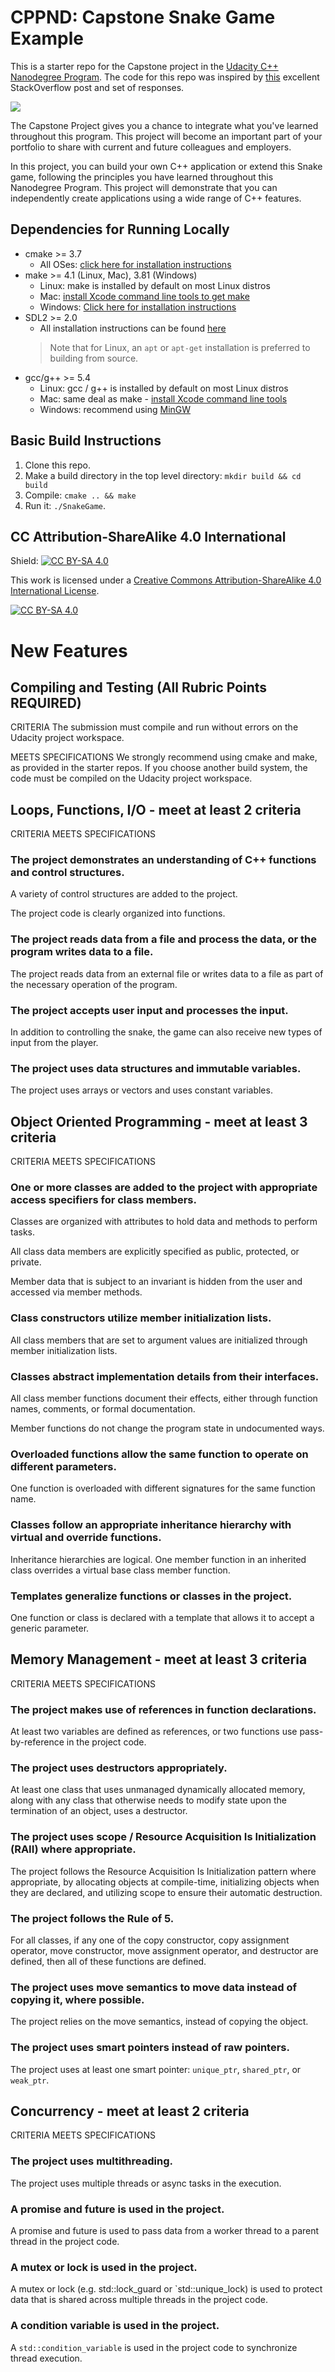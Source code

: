# CPPND: Capstone Snake Game Example

This is a starter repo for the Capstone project in the [Udacity C++ Nanodegree Program](https://www.udacity.com/course/c-plus-plus-nanodegree--nd213). The code for this repo was inspired by [this](https://codereview.stackexchange.com/questions/212296/snake-game-in-c-with-sdl) excellent StackOverflow post and set of responses.

<img src="snake_game.gif"/>

The Capstone Project gives you a chance to integrate what you've learned throughout this program. This project will become an important part of your portfolio to share with current and future colleagues and employers.

In this project, you can build your own C++ application or extend this Snake game, following the principles you have learned throughout this Nanodegree Program. This project will demonstrate that you can independently create applications using a wide range of C++ features.

## Dependencies for Running Locally
* cmake >= 3.7
  * All OSes: [click here for installation instructions](https://cmake.org/install/)
* make >= 4.1 (Linux, Mac), 3.81 (Windows)
  * Linux: make is installed by default on most Linux distros
  * Mac: [install Xcode command line tools to get make](https://developer.apple.com/xcode/features/)
  * Windows: [Click here for installation instructions](http://gnuwin32.sourceforge.net/packages/make.htm)
* SDL2 >= 2.0
  * All installation instructions can be found [here](https://wiki.libsdl.org/Installation)
  >Note that for Linux, an `apt` or `apt-get` installation is preferred to building from source. 
* gcc/g++ >= 5.4
  * Linux: gcc / g++ is installed by default on most Linux distros
  * Mac: same deal as make - [install Xcode command line tools](https://developer.apple.com/xcode/features/)
  * Windows: recommend using [MinGW](http://www.mingw.org/)

## Basic Build Instructions

1. Clone this repo.
2. Make a build directory in the top level directory: `mkdir build && cd build`
3. Compile: `cmake .. && make`
4. Run it: `./SnakeGame`.


## CC Attribution-ShareAlike 4.0 International


Shield: [![CC BY-SA 4.0][cc-by-sa-shield]][cc-by-sa]

This work is licensed under a
[Creative Commons Attribution-ShareAlike 4.0 International License][cc-by-sa].

[![CC BY-SA 4.0][cc-by-sa-image]][cc-by-sa]

[cc-by-sa]: http://creativecommons.org/licenses/by-sa/4.0/
[cc-by-sa-image]: https://licensebuttons.net/l/by-sa/4.0/88x31.png
[cc-by-sa-shield]: https://img.shields.io/badge/License-CC%20BY--SA%204.0-lightgrey.svg


# New Features

## Compiling and Testing (All Rubric Points REQUIRED)

CRITERIA
The submission must compile and run without errors on the Udacity project workspace.

MEETS SPECIFICATIONS
We strongly recommend using cmake and make, as provided in the starter repos. If you choose another build system, the code must be compiled on the Udacity project workspace.

## Loops, Functions, I/O - meet at least 2 criteria

CRITERIA
MEETS SPECIFICATIONS
### The project demonstrates an understanding of C++ functions and control structures.

A variety of control structures are added to the project.

The project code is clearly organized into functions.

### The project reads data from a file and process the data, or the program writes data to a file.

The project reads data from an external file or writes data to a file as part of the necessary operation of the program.

### The project accepts user input and processes the input.

In addition to controlling the snake, the game can also receive new types of input from the player.

### The project uses data structures and immutable variables.

The project uses arrays or vectors and uses constant variables.

## Object Oriented Programming - meet at least 3 criteria

CRITERIA
MEETS SPECIFICATIONS
### One or more classes are added to the project with appropriate access specifiers for class members.

Classes are organized with attributes to hold data and methods to perform tasks.

All class data members are explicitly specified as public, protected, or private.

Member data that is subject to an invariant is hidden from the user and accessed via member methods.

### Class constructors utilize member initialization lists.

All class members that are set to argument values are initialized through member initialization lists.

### Classes abstract implementation details from their interfaces.

All class member functions document their effects, either through function names, comments, or formal documentation.

Member functions do not change the program state in undocumented ways.

### Overloaded functions allow the same function to operate on different parameters.

One function is overloaded with different signatures for the same function name.

### Classes follow an appropriate inheritance hierarchy with virtual and override functions.

Inheritance hierarchies are logical. One member function in an inherited class overrides a virtual base class member function.

### Templates generalize functions or classes in the project.

One function or class is declared with a template that allows it to accept a generic parameter.

## Memory Management - meet at least 3 criteria

CRITERIA
MEETS SPECIFICATIONS
### The project makes use of references in function declarations.

At least two variables are defined as references, or two functions use pass-by-reference in the project code.

### The project uses destructors appropriately.

At least one class that uses unmanaged dynamically allocated memory, along with any class that otherwise needs to modify state upon the termination of an object, uses a destructor.

### The project uses scope / Resource Acquisition Is Initialization (RAII) where appropriate.

The project follows the Resource Acquisition Is Initialization pattern where appropriate, by allocating objects at compile-time, initializing objects when they are declared, and utilizing scope to ensure their automatic destruction.

### The project follows the Rule of 5.

For all classes, if any one of the copy constructor, copy assignment operator, move constructor, move assignment operator, and destructor are defined, then all of these functions are defined.

### The project uses move semantics to move data instead of copying it, where possible.

The project relies on the move semantics, instead of copying the object.

### The project uses smart pointers instead of raw pointers.

The project uses at least one smart pointer: `unique_ptr`, `shared_ptr`, or `weak_ptr`.

## Concurrency - meet at least 2 criteria

CRITERIA
MEETS SPECIFICATIONS
### The project uses multithreading.

The project uses multiple threads or async tasks in the execution.

### A promise and future is used in the project.

A promise and future is used to pass data from a worker thread to a parent thread in the project code.

### A mutex or lock is used in the project.

A mutex or lock (e.g. std::lock_guard or `std::unique_lock) is used to protect data that is shared across multiple threads in the project code.

### A condition variable is used in the project.

A `std::condition_variable` is used in the project code to synchronize thread execution.